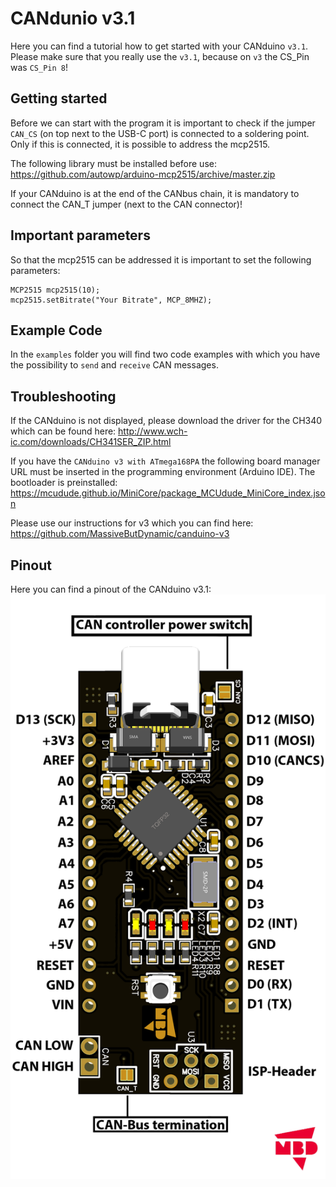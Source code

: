 # CANdunio v3.1

Here you can find a tutorial how to get started with your CANduino `v3.1`. Please make sure that you really use the `v3.1`, because on `v3` the CS_Pin was `CS_Pin 8`!

## Getting started

Before we can start with the program it is important to check if the jumper `CAN_CS` (on top next to the USB-C port) is connected to a soldering point. Only if this is connected, it is possible to address the mcp2515.

The following library must be installed before use: https://github.com/autowp/arduino-mcp2515/archive/master.zip

If your CANduino is at the end of the CANbus chain, it is mandatory to connect the CAN_T jumper (next to the CAN connector)!

## Important parameters

So that the mcp2515 can be addressed it is important to set the following parameters:
```
MCP2515 mcp2515(10);
mcp2515.setBitrate("Your Bitrate", MCP_8MHZ);
```

## Example Code

In the `examples` folder you will find two code examples with which you have the possibility to `send` and `receive` CAN messages.

## Troubleshooting

If the CANduino is not displayed, please download the driver for the CH340 which can be found here: http://www.wch-ic.com/downloads/CH341SER_ZIP.html

If you have the `CANduino v3 with ATmega168PA` the following board manager URL must be inserted in the programming environment (Arduino IDE). The bootloader is preinstalled: https://mcudude.github.io/MiniCore/package_MCUdude_MiniCore_index.json

Please use our instructions for v3 which you can find here: https://github.com/MassiveButDynamic/canduino-v3

## Pinout

Here you can find a pinout of the CANduino v3.1:
![Pinout](/Pinout-CANduinov3.1.png)
